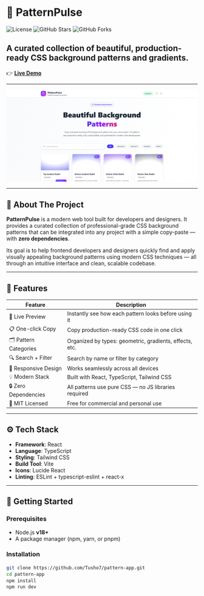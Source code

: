 # 🎨 PatternPulse

![License](https://img.shields.io/badge/license-MIT-blue.svg)
![GitHub Stars](https://img.shields.io/github/stars/Tusho7/pattern-app?style=social)
![GitHub Forks](https://img.shields.io/github/forks/Tusho7/pattern-app?style=social)

## A curated collection of beautiful, production-ready CSS background patterns and gradients.

👉 **[Live Demo](https://pattern-pulse.vercel.app/)**

---

![PatternPulse Screenshot](./public/pattern.png)

---

## 📖 About The Project

**PatternPulse** is a modern web tool built for developers and designers. It provides a curated collection of professional-grade CSS background patterns that can be integrated into any project with a simple copy-paste — with **zero dependencies**.

Its goal is to help frontend developers and designers quickly find and apply visually appealing background patterns using modern CSS techniques — all through an intuitive interface and clean, scalable codebase.

---

## 🌟 Features

| Feature               | Description                                                                 |
|-----------------------|-----------------------------------------------------------------------------|
| 🎨 Live Preview        | Instantly see how each pattern looks before using it                        |
| 📋 One-click Copy      | Copy production-ready CSS code in one click                                 |
| 🗂️ Pattern Categories   | Organized by types: geometric, gradients, effects, etc.                     |
| 🔍 Search + Filter      | Search by name or filter by category                                        |
| 📱 Responsive Design    | Works seamlessly across all devices                                         |
| 💡 Modern Stack         | Built with React, TypeScript, Tailwind CSS                                 |
| 🔒 Zero Dependencies    | All patterns use pure CSS — no JS libraries required                        |
| 💾 MIT Licensed         | Free for commercial and personal use                                        |

---

## ⚙️ Tech Stack

- **Framework**: React
- **Language**: TypeScript
- **Styling**: Tailwind CSS
- **Build Tool**: Vite
- **Icons**: Lucide React
- **Linting**: ESLint + typescript-eslint + react-x

---

## 🚀 Getting Started

### Prerequisites

- Node.js **v18+**
- A package manager (npm, yarn, or pnpm)

### Installation

```bash
git clone https://github.com/Tusho7/pattern-app.git
cd pattern-app
npm install
npm run dev
